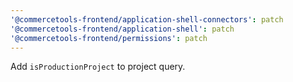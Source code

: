 ```yaml
---
'@commercetools-frontend/application-shell-connectors': patch
'@commercetools-frontend/application-shell': patch
'@commercetools-frontend/permissions': patch
---
```


Add `isProductionProject` to project query.
